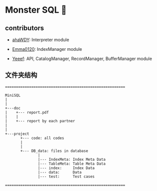# Monster SQL 👹

## contributors

- [ahaWDY](https://github.com/ahaWDY): Interpreter module

- [Emma0120](https://github.com/Emma0120): IndexManager module

- [Yeeef](https://github.com/Yeeef): API, CatalogManager, RecordManager, BufferManager module

## 文件夹结构

```
=======================================================

MiniSQL
|
|
+---doc
|    +--- report.pdf
|    |
|	 +--- report by each partner
|
|
+---project
	   +--- code: all codes
	   |
	   |
	   +--- DB_data: files in database
	   		   |
	   		   |--- IndexMeta: Index Meta Data
	   		   |--- TableMeta: Table Meta Data
	   		   |--- index:     Index Data
	   		   |--- data:      Data
	   		   |--- test:      Test cases
	   	
=======================================================
```
